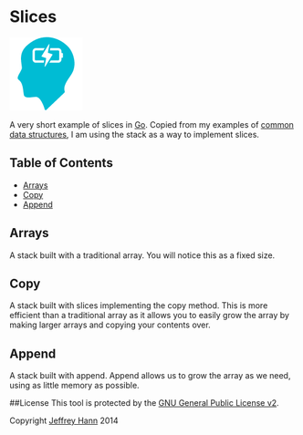 # Slices

[![logo](https://raw.githubusercontent.com/learn-something-new/learn-something-new.github.io/master/logo.png?v=2)](#)

A very short example of slices in [Go](https://golang.org/). Copied from my examples of [common data structures](https://github.com/obihann/GoDataStructures/stack), I am using the stack as a way to implement slices.


## Table of Contents
* [Arrays](/array/src)
* [Copy](/copy/src)
* [Append](/append/src)

## Arrays

A stack built with a traditional array. You will notice this as a fixed size.

## Copy

A stack built with slices implementing the copy method. This is more efficient than a traditional array as it allows you to easily grow the array by making larger arrays and copying your contents over.

## Append

A stack built with append. Append allows us to grow the array as we need, using as little memory as possible.

##License
This tool is protected by the [GNU General Public License v2](http://www.gnu.org/licenses/gpl-2.0.html).

Copyright [Jeffrey Hann](http://jeffreyhann.ca/) 2014
